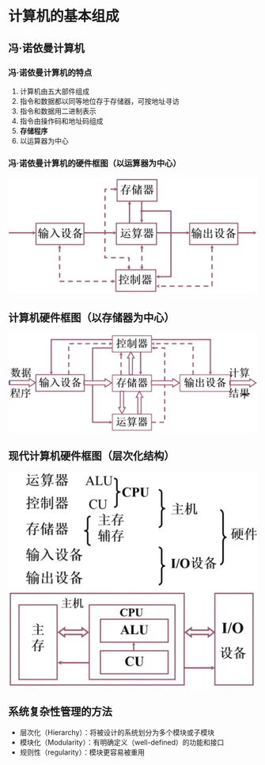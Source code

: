 # 计算机的基本组成

## 冯·诺依曼计算机

### 冯·诺依曼计算机的特点
1. 计算机由五大部件组成
2. 指令和数据都以同等地位存于存储器，可按地址寻访
3. 指令和数据用二进制表示
4. 指令由操作码和地址码组成
5. **存储程序**
6. 以运算器为中心

### 冯·诺依曼计算机的硬件框图（以运算器为中心）
![计算机的基本组成+冯诺依曼计算机硬件框图](https://raw.githubusercontent.com/loli0con/picgo/master/images/%E8%AE%A1%E7%AE%97%E6%9C%BA%E7%9A%84%E5%9F%BA%E6%9C%AC%E7%BB%84%E6%88%90%2B%E5%86%AF%E8%AF%BA%E4%BE%9D%E6%9B%BC%E8%AE%A1%E7%AE%97%E6%9C%BA%E7%A1%AC%E4%BB%B6%E6%A1%86%E5%9B%BE.png%2B2023-11-11-17-27-02)

## 计算机硬件框图（以存储器为中心）
![计算机的基本组成+以存储器为中心的计算机硬件框图](https://raw.githubusercontent.com/loli0con/picgo/master/images/%E8%AE%A1%E7%AE%97%E6%9C%BA%E7%9A%84%E5%9F%BA%E6%9C%AC%E7%BB%84%E6%88%90%2B%E4%BB%A5%E5%AD%98%E5%82%A8%E5%99%A8%E4%B8%BA%E4%B8%AD%E5%BF%83%E7%9A%84%E8%AE%A1%E7%AE%97%E6%9C%BA%E7%A1%AC%E4%BB%B6%E6%A1%86%E5%9B%BE.png%2B2023-11-11-17-27-27)

## 现代计算机硬件框图（层次化结构）
![计算机的基本组成+现代计算机的硬件框图](https://raw.githubusercontent.com/loli0con/picgo/master/images/%E8%AE%A1%E7%AE%97%E6%9C%BA%E7%9A%84%E5%9F%BA%E6%9C%AC%E7%BB%84%E6%88%90%2B%E7%8E%B0%E4%BB%A3%E8%AE%A1%E7%AE%97%E6%9C%BA%E7%9A%84%E7%A1%AC%E4%BB%B6%E6%A1%86%E5%9B%BE.png%2B2023-11-11-17-27-47)

## 系统复杂性管理的方法
* 层次化（Hierarchy）：将被设计的系统划分为多个模块或子模块
* 模块化（Modularity）：有明确定义（well-defined）的功能和接口
* 规则性（regularity）：模块更容易被重用